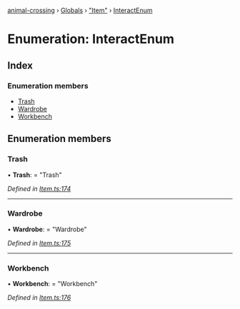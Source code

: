 [animal-crossing](../README.md) › [Globals](../globals.md) › ["Item"](../modules/_item_.md) › [InteractEnum](_item_.interactenum.md)

# Enumeration: InteractEnum

## Index

### Enumeration members

* [Trash](_item_.interactenum.md#trash)
* [Wardrobe](_item_.interactenum.md#wardrobe)
* [Workbench](_item_.interactenum.md#workbench)

## Enumeration members

###  Trash

• **Trash**: = "Trash"

*Defined in [Item.ts:174](https://github.com/Norviah/animal-crossing/blob/8493ef6/module/types/Item.ts#L174)*

___

###  Wardrobe

• **Wardrobe**: = "Wardrobe"

*Defined in [Item.ts:175](https://github.com/Norviah/animal-crossing/blob/8493ef6/module/types/Item.ts#L175)*

___

###  Workbench

• **Workbench**: = "Workbench"

*Defined in [Item.ts:176](https://github.com/Norviah/animal-crossing/blob/8493ef6/module/types/Item.ts#L176)*
